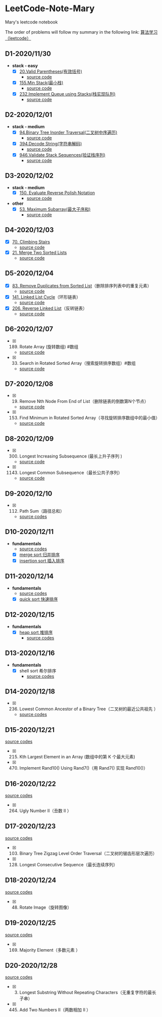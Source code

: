 # LeetCode-Note-Mary
Mary's leetcode notebook

The order of problems will follow my summary in the following link: [算法学习（leetcode）](https://www.wolai.com/b7YKFwn5UhuWzYJccAYNEf?theme=light)

## D1-2020/11/30
- **stack - easy**
   - [x] [20.Valid Parentheses(有效括号)](https://leetcode-cn.com/problems/valid-parentheses)
     - [source code](2020-11-30/valid-parantheses.js)
   - [x] [155.Min Stack(最小栈)](https://leetcode-cn.com/problems/min-stack)
     - [source code](2020-11-30/min-stack.js)
   - [x] [232.Implement Queue using Stacks(栈实现队列)](https://leetcode-cn.com/problems/implement-queue-using-stacks)
     - [source code](2020-11-30/Implement-Queue-using-Stacks.js)

## D2-2020/12/01
- **stack - medium**
  - [x] [94.Binary Tree Inorder Traversal(二叉树中序遍历)](https://leetcode-cn.com/problems/binary-tree-inorder-traversal)
    - [source code](2020-12-01/Binary-Tree-Inorder-Traversal.js)
  - [x] [394.Decode String(字符串解码)](https://leetcode-cn.com/problems/decode-string)  
    - [source code](2020-12-01/Decode-String.js)
  - [x] [946.Validate Stack Sequences(验证栈序列)](https://leetcode-cn.com/problems/validate-stack-sequences)
    - [source code](2020-12-01/Validate-Stack-Sequences.js)

## D3-2020/12/02
- **stack - medium**
  - [x] [150. Evaluate Reverse Polish Notation]()  
    - [source code](2020-12-02/Evaluate-Reverse-Polish-Notation.js)
- **other**
  - [x] [53. Maximum Subarray(最大子序和)](https://leetcode-cn.com/problems/maximum-subarray/)
    - [source code](2020-12-02/Maximum-Subarray.js)

## D4-2020/12/03
  - [x] [70. Climbing Stairs](https://leetcode-cn.com/problems/climbing-stairs/)
    - [source code](2020-12-03/Climbing-Stairs.js)
  - [x] [21. Merge Two Sorted Lists](https://leetcode-cn.com/problems/merge-two-sorted-lists/)
    - [source code](2020-12-03/Merge-Two-Sorted-Lists.js)

## D5-2020/12/04
  - [x] [83. Remove Duplicates from Sorted List](https://leetcode-cn.com/problems/remove-duplicates-from-sorted-list/)（删除排序列表中的重复元素）
    - [source code](2020-12-04/83.js)
  - [x] [141. Linked List Cycle](https://leetcode-cn.com/problems/linked-list-cycle/)（环形链表）
    - [source code](2020-12-04/141.js)
  - [x] [206. Reverse Linked List](https://leetcode-cn.com/problems/reverse-linked-list/)（反转链表）
    - [source code](2020-12-04/206.js)

## D6-2020/12/07
- [x] 189. Rotate Array (旋转数组)  #数组
  - [source code](2020-12-07\189.js)
- [x] 33. Search in Rotated Sorted Array（搜索旋转排序数组）#数组
  - [source code](2020-12-07\33.js)

## D7-2020/12/08
- [x] 19. Remove Nth Node From End of List（删除链表的倒数第N个节点）
  - [source code](2020-12-08\19.js)
- [x] 153. Find Minimum in Rotated Sorted Array（寻找旋转排序数组中的最小值）
  - [source code](2020-12-08\153.js)

## D8-2020/12/09
- [x] 300. Longest Increasing Subsequence (最长上升子序列 )
  - [source code](2020-12-09\300.js)
- [x] 1143. Longest Common Subsequence（最长公共子序列）
  - [source code](2020-12-09\1143.js)

## D9-2020/12/10
- [x] 112. Path Sum（路径总和）
  - [source codes](2020-12-10)

## D10-2020/12/11
- **fundamentals**
  - [source codes](2020-12-11)
  - [x] [merge sort 归并排序](https://www.wolai.com/mary/vhPHPoSz2tLg7iQxY21nHU)
  - [x] [insertion sort 插入排序](https://www.wolai.com/mary/jGjA8c99bNn41AFfnybBjp)

## D11-2020/12/14
- **fundamentals**
  - [source codes](2020-12-14)
  - [x] [quick sort 快速排序](https://www.wolai.com/mary/fjS4ca8rLervwa5YJYH8Bt)

## D12-2020/12/15
- **fundamentals**
  - [x] [heap sort 堆排序](https://www.wolai.com/mary/qu4ivQd9VDZquMSTpxtq4t)
    - [source codes](2020-12-15)

## D13-2020/12/16
- **fundamentals**
  - [x] shell sort 希尔排序
    - [source codes](2020-12-16)

## D14-2020/12/18
- [x] 236. Lowest Common Ancestor of a Binary Tree（二叉树的最近公共祖先 ）
  - [source codes](2020-12-18)

## D15-2020/12/21
[source codes](2020-12-21)
- [x] 215. Kth Largest Element in an Array (数组中的第 K 个最大元素) 
- [x] 470. Implement Rand10() Using Rand7()（用 Rand7() 实现 Rand10()） 

## D16-2020/12/22
[source codes](2020-12-22)
- [x] 264. Ugly Number II（丑数 II ）

## D17-2020/12/23
[source codes](2020-12-23)
- [x] 103. Binary Tree Zigzag Level Order Traversal（二叉树的锯齿形层次遍历）
- [x] 128. Longest Consecutive Sequence（最长连续序列）

## D18-2020/12/24
[source codes](2020-12-24)
- [x] 48. Rotate Image（旋转图像）

## D19-2020/12/25
[source codes](2020-12-25)
- [x] 169. Majority Element（多数元素 ）

## D20-2020/12/28
[source codes](2020-12-28)
- [x] 3. Longest Substring Without Repeating Characters（无重复字符的最长子串）
- [x] 445. Add Two Numbers II（两数相加 II ）